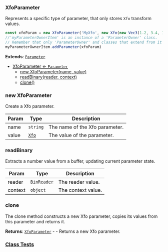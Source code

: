 <a name="XfoParameter"></a>

### XfoParameter 
Represents a specific type of parameter, that only stores `Xfo` transform values.

```javascript
const xfoParam = new XfoParameter('MyXfo', new Xfo(new Vec3(1.2, 3.4, 1)))
//'myParameterOwnerItem' is an instance of a 'ParameterOwner' class.
// Remember that only 'ParameterOwner' and classes that extend from it can host 'Parameter' objects.
myParameterOwnerItem.addParameter(xfoParam)
```


**Extends**: <code>[Parameter](api/SceneTree\Parameters\Parameter.md)</code>  

* [XfoParameter ⇐ <code>Parameter</code>](#XfoParameter)
    * [new XfoParameter(name, value)](#new-XfoParameter)
    * [readBinary(reader, context)](#readBinary)
    * [clone()](#clone)

<a name="new_XfoParameter_new"></a>

### new XfoParameter
Create a Xfo parameter.


| Param | Type | Description |
| --- | --- | --- |
| name | <code>string</code> | The name of the Xfo parameter. |
| value | <code>[Xfo](api/Math\Xfo.md)</code> | The value of the parameter. |

<a name="XfoParameter+readBinary"></a>

### readBinary
Extracts a number value from a buffer, updating current parameter state.



| Param | Type | Description |
| --- | --- | --- |
| reader | <code>[BinReader](api/SceneTree\BinReader.md)</code> | The reader value. |
| context | <code>object</code> | The context value. |

<a name="XfoParameter+clone"></a>

### clone
The clone method constructs a new Xfo parameter, copies its values
from this parameter and returns it.


**Returns**: [<code>XfoParameter</code>](#XfoParameter) - - Returns a new Xfo parameter.  


### [Class Tests](api/SceneTree\Parameters/XfoParameter.test)